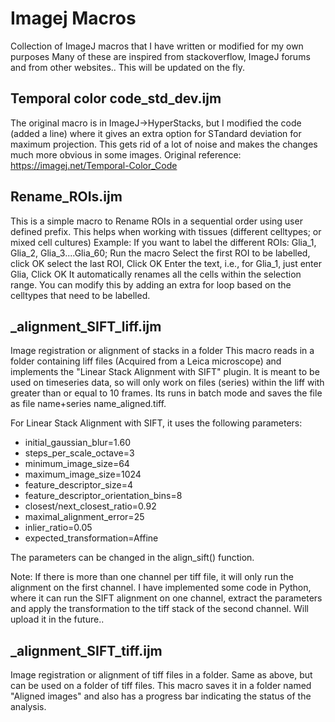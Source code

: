 # Imagej Macros
  Collection of ImageJ macros that I have written or modified for my own purposes
  Many of these are inspired from stackoverflow, ImageJ forums and from other websites..
  This will be updated on the fly.
 
## Temporal color code_std_dev.ijm
 
The original macro is in ImageJ->HyperStacks, but I modified the code (added a line) where it gives an extra option for STandard deviation for maximum projection. This gets rid of a lot of noise and makes the changes much more obvious in some images. 
Original reference: https://imagej.net/Temporal-Color_Code

## Rename_ROIs.ijm

This is a simple macro to Rename ROIs in a sequential order using user defined prefix. This helps when working with tissues (different celltypes; or mixed cell cultures)
Example: If you want to label the different ROIs: Glia_1, Glia_2, Glia_3....Glia_60; 
Run the macro
Select the first ROI to be labelled, click OK
select the last ROI, Click OK
Enter the text, i.e., for Glia_1, just enter Glia, Click OK
It automatically renames all the cells within the selection range.
You can modify this by adding an extra for loop based on the celltypes that need to be labelled.

## _alignment_SIFT_liff.ijm

Image registration or alignment of stacks in a folder
This macro reads in a folder containing liff files (Acquired from a Leica microscope) and implements the "Linear Stack Alignment with SIFT" plugin. It is meant to be used on timeseries data, so will only work on files (series) within the liff with greater than or equal to 10 frames. Its runs in batch mode and saves the file as file name+series name_aligned.tiff.

For Linear Stack Alignment with SIFT, it uses the following parameters:
* initial_gaussian_blur=1.60
* steps_per_scale_octave=3
* minimum_image_size=64
* maximum_image_size=1024
* feature_descriptor_size=4
* feature_descriptor_orientation_bins=8
* closest/next_closest_ratio=0.92
* maximal_alignment_error=25
* inlier_ratio=0.05
* expected_transformation=Affine

The parameters can be changed in the align_sift() function.

Note: If there is more than one channel per tiff file, it will only run the alignment on the first channel. I have implemented some code in Python, where it can run the SIFT alignment on one channel, extract the parameters and apply the transformation to the tiff stack of the second channel. Will upload it in the future..

## _alignment_SIFT_tiff.ijm
Image registration or alignment of tiff files in a folder.
Same as above, but can be used on a folder of tiff files. This macro saves it in a folder named "Aligned images" and also has a progress bar indicating the status of the analysis.

